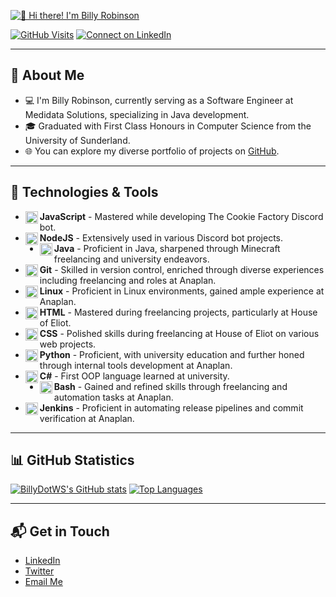 [<img src="https://i.imgur.com/U1Ik1mD.png" alt="👋 Hi there! I'm Billy Robinson" title="👋 Hi there! I'm Billy Robinson"/>](https://billy.ws/)

[![GitHub Visits](https://badges.strrl.dev/visits/billydotws/billydotws)](https://github.com/BillyDotWS) [![Connect on LinkedIn](https://img.shields.io/badge/-Connect%20on%20LinkedIn-blue?style=flat-square&logo=Linkedin&logoColor=white)](https://linkedin.com/in/billydotws)

---

## 📖 About Me
- 💻 I'm Billy Robinson, currently serving as a Software Engineer at Medidata Solutions, specializing in Java development.
- 🎓 Graduated with First Class Honours in Computer Science from the University of Sunderland.
- 🌐 You can explore my diverse portfolio of projects on [GitHub](https://github.com/BillyDotWS?tab=repositories).

---

## 🔧 Technologies & Tools
- <img align="left" alt="JavaScript" width="20px" src="https://cdn.jsdelivr.net/gh/devicons/devicon/icons/javascript/javascript-plain.svg" /> **JavaScript** - Mastered while developing The Cookie Factory Discord bot.
- <img align="left" alt="NodeJS" width="20px" src="https://cdn.jsdelivr.net/gh/devicons/devicon/icons/nodejs/nodejs-original.svg" /> **NodeJS** - Extensively used in various Discord bot projects.
- <img align="left" alt="Java" width="20px" src="https://cdn.jsdelivr.net/gh/devicons/devicon/icons/java/java-original.svg"/> **Java** - Proficient in Java, sharpened through Minecraft freelancing and university endeavors.
- <img align="left" alt="Git" width="20px" src="https://cdn.jsdelivr.net/gh/devicons/devicon/icons/git/git-original.svg" /> **Git** - Skilled in version control, enriched through diverse experiences including freelancing and roles at Anaplan.
- <img align="left" alt="Linux" width="20px" src="https://cdn.jsdelivr.net/gh/devicons/devicon/icons/linux/linux-original.svg" /> **Linux** - Proficient in Linux environments, gained ample experience at Anaplan.
- <img align="left" alt="HTML" width="20px" src="https://cdn.jsdelivr.net/gh/devicons/devicon/icons/html5/html5-plain.svg" /> **HTML** - Mastered during freelancing projects, particularly at House of Eliot.
- <img align="left" alt="CSS" width="20px" src="https://cdn.jsdelivr.net/gh/devicons/devicon/icons/css3/css3-plain.svg" /> **CSS** - Polished skills during freelancing at House of Eliot on various web projects.
- <img align="left" alt="Python" width="20px" src="https://cdn.jsdelivr.net/gh/devicons/devicon/icons/python/python-plain.svg" /> **Python** - Proficient, with university education and further honed through internal tools development at Anaplan.
- <img align="left" alt="C#" width="20px" src="https://cdn.jsdelivr.net/gh/devicons/devicon/icons/csharp/csharp-original.svg" /> **C#** - First OOP language learned at university.
- <img align="left" alt="Bash" width="20px" src="https://cdn.jsdelivr.net/gh/devicons/devicon/icons/bash/bash-original.svg" /> **Bash** - Gained and refined skills through freelancing and automation tasks at Anaplan.
- <img align="left" alt="Jenkins" width="20px" src="https://cdn.jsdelivr.net/gh/devicons/devicon/icons/jenkins/jenkins-original.svg" /> **Jenkins** - Proficient in automating release pipelines and commit verification at Anaplan.

---

## 📊 GitHub Statistics
[![BillyDotWS's GitHub stats](https://github-readme-stats.vercel.app/api?username=BillyDotWS&show_icons=true&theme=radical)](https://github.com/BillyDotWS)
[![Top Languages](https://github-readme-stats.vercel.app/api/top-langs/?username=BillyDotWS&layout=compact&theme=radical)](https://github.com/BillyDotWS)

---

## 📬 Get in Touch
- [LinkedIn](https://linkedin.com/in/billydotws)
- [Twitter](https://twitter.com/BillyDotWS)
- [Email Me](mailto:hello@billy.ws)

